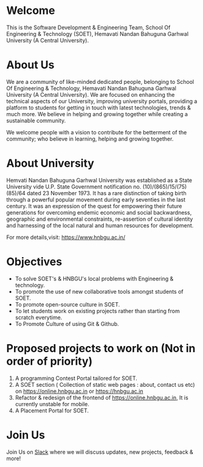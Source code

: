 # Welcome
This is the Software Development & Engineering Team, School Of Engineering & Technology (SOET), Hemavati Nandan Bahuguna Garhwal University (A Central University).

# About Us
We are a community of like-minded dedicated people, belonging to School Of Engineering & Technology, Hemavati Nandan Bahuguna Garhwal University (A Central University). We are focused on enhancing the technical aspects of our University, improving university portals, providing a platform to students for getting in touch with latest technologies, trends & much more. We believe in helping and growing together while creating a sustainable community.

We welcome people with a vision to contribute for the betterment of the community; who believe in learning, helping and growing together.

# About University
Hemvati Nandan Bahuguna Garhwal University was established as a State University vide U.P. State Government notification no. (10)/(865)/15/(75)(85)/64 dated 23 November 1973. It has a rare distinction of taking birth through a powerful popular movement during early seventies in the last century.  It was an expression of the quest for empowering their future generations for overcoming endemic economic and social backwardness, geographic and environmental constraints, re-assertion of cultural identity and harnessing of the local natural and human resources for development.

For more details,visit: https://www.hnbgu.ac.in/
# Objectives
* To solve SOET's & HNBGU's local problems with Engineering & technology.
* To promote the use of new collaborative tools amongst students of SOET.
* To promote open-source culture in SOET.
* To let students work on existing projects rather than starting from scratch everytime.
* To Promote Culture of using Git & Github.

# Proposed projects to work on (Not in order of priority)
1. A programming Contest Portal tailored for SOET.
2. A SOET section ( Collection of static web pages : about, contact us etc) on https://online.hnbgu.ac.in or https://hnbgu.ac.in
3. Refactor & redesign of the frontend of https://online.hnbgu.ac.in, It is currently unstable for mobile.
4. A Placement Portal for SOET.

# Join Us
Join Us on [Slack](https://join.slack.com/t/softwaredevte-hcy9017/shared_invite/zt-huoabhqs-07lskm~6GBdYnllh7gmM4g) where we will discuss updates, new projects, feedback & more!
